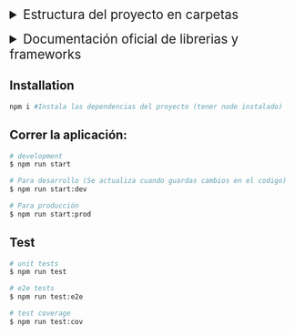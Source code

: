 <details  style="margin-bottom: 1rem;">
	<summary style="font-size: 1.4rem;">Estructura del proyecto en carpetas </summary>
	<ul>
		<img src="https://www.wilsonfamilychiropracticcenter.net/wp-content/uploads/2018/12/placeholder-logo-2.png" alt="">
		<li>
			dist
		 </li>
		 <li>
			 Documentación oficial de <a href="https://typeorm.io/#/">TypeORM</a>
		 </li>
		 <li>
			 Documentación oficial del framework utilizado en el backend <a href="https://docs.nestjs.com/">NestJS</a>
		 </li>
	 
	</ul>
 </details>

<details  style="margin-bottom: 1rem;">
 <summary style="font-size: 1.4rem;">Documentación oficial de librerias y frameworks </summary>
 <ul>
	 <li>
			GitBook de <a href="https://orkhan.gitbook.io/typeorm/docs">TypeORM</a>
    </li>
		<li>
			Documentación oficial de <a href="https://typeorm.io/#/">TypeORM</a>
    </li>
		<li>
			Documentación oficial del framework utilizado en el backend <a href="https://docs.nestjs.com/">NestJS</a>
    </li>
	
 </ul>
</details>

## Installation

```bash
npm i #Instala las dependencias del proyecto (tener node instalado)
```

## Correr la aplicación:

```bash
# development
$ npm run start

# Para desarrollo (Se actualiza cuando guardas cambios en el codigo)
$ npm run start:dev

# Para producción
$ npm run start:prod
```

## Test

```bash
# unit tests
$ npm run test

# e2e tests
$ npm run test:e2e

# test coverage
$ npm run test:cov
```
